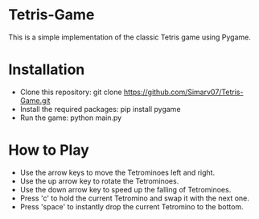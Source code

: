 # Tetris-Game
This is a simple implementation of the classic Tetris game using Pygame. 

# Installation
- Clone this repository: git clone https://github.com/Simarv07/Tetris-Game.git
- Install the required packages: pip install pygame
- Run the game: python main.py

# How to Play
- Use the arrow keys to move the Tetrominoes left and right.
- Use the up arrow key to rotate the Tetrominoes.
- Use the down arrow key to speed up the falling of Tetrominoes.
- Press 'c' to hold the current Tetromino and swap it with the next one.
- Press 'space' to instantly drop the current Tetromino to the bottom.
